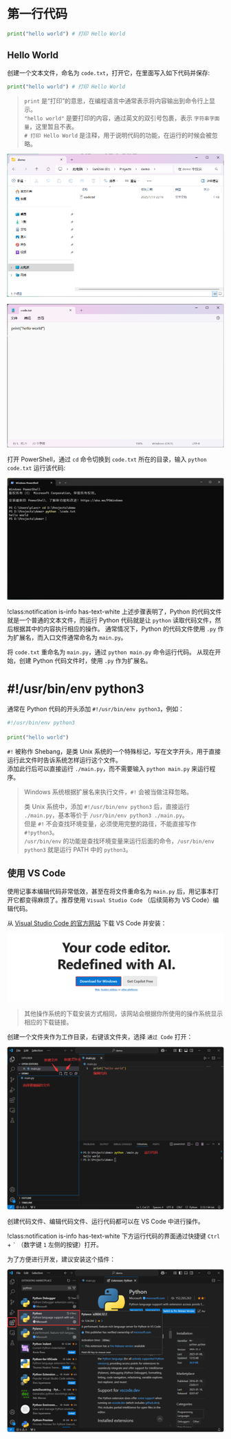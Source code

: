 # 第一行代码

```python shift
print("hello world") # 打印 Hello World
```

## Hello World

创建一个文本文件，命名为 `code.txt`，打开它，在里面写入如下代码并保存:  

```python
print("hello world") # 打印 Hello World
```

> `print` 是“打印”的意思，在编程语言中通常表示将内容输出到命令行上显示。  
> `"hello world"` 是要打印的内容，通过英文的双引号包裹，表示 `字符串字面量`，这里暂且不表。  
> `# 打印 Hello World` 是注释，用于说明代码的功能，在运行的时候会被忽略。

![create-code](/resource/python/create-txt.png)

![hello-world](/resource/python/hello-world.png)

打开 PowerShell，通过 `cd` 命令切换到 `code.txt` 所在的目录，输入 `python code.txt` 运行该代码:

![run-hello-worl](/resource/python/run-hello-world.png)

!class:notification is-info has-text-white
上述步骤表明了，Python 的代码文件就是一个普通的文本文件，而运行 Python 代码就是让 `python` 读取代码文件，然后根据其中的内容执行相应的操作。
通常情况下，Python 的代码文件使用 `.py` 作为扩展名，而入口文件通常命名为 `main.py`。

将 `code.txt` 重命名为 `main.py`，通过 `python main.py` 命令运行代码。
从现在开始，创建 Python 代码文件时，使用 `.py` 作为扩展名。  

# #!/usr/bin/env python3

通常在 Python 代码的开头添加 `#!/usr/bin/env python3`，例如：  

```python
#!/usr/bin/env python3

print("hello world")
```

`#!` 被称作 Shebang，是类 Unix 系统的一个特殊标记，写在文字开头，用于直接运行此文件时告诉系统怎样运行这个文件。  
添加此行后可以直接运行 `./main.py`，而不需要输入 `python main.py` 来运行程序。

> Windows 系统根据扩展名来执行文件，`#!` 会被当做注释忽略。
>
> 类 Unix 系统中，添加 `#!/usr/bin/env python3` 后，直接运行 `./main.py`，基本等价于 `/usr/bin/env python3 ./main.py`。  
> 但是 `#!` 不会查找环境变量，必须使用完整的路径，不能直接写作 `#!python3`。  
> `/usr/bin/env` 的功能是查找环境变量来运行后面的命令，`/usr/bin/env python3` 就是运行 PATH 中的 `python3`。


## 使用 VS Code

使用记事本编辑代码非常低效，甚至在将文件重命名为 `main.py` 后，用记事本打开它都变得麻烦了。推荐使用 `Visual Studio Code` （后续简称为 VS Code）编辑代码。


从 [Visual Studio Code 的官方网站](https://code.visualstudio.com/) 下载 VS Code 并安装：

![download-vscode](/resource/python/download-vscode.png)

> 其他操作系统的下载安装方式相同，该网站会根据你所使用的操作系统显示相应的下载链接。

创建一个文件夹作为工作目录，右键该文件夹，选择 `通过 Code` 打开：  

![vscode](/resource/python/vscode.png)

创建代码文件、编辑代码文件、运行代码都可以在 VS Code 中进行操作。

!class:notification is-info has-text-white
下方运行代码的界面通过快捷键 `Ctrl` + `` ` `` （数字键 `1` 左侧的按键）打开。

为了方便进行开发，建议安装这个插件：  

![vscode-plugin](/resource/python/vscode-plugin.png)
